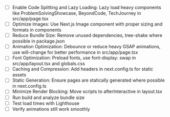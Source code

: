 - [ ] Enable Code Splitting and Lazy Loading: Lazy load heavy components like ProblemSolvingShowcase, BeyondCode, TechJourney in src/app/page.tsx
- [ ] Optimize Images: Use Next.js Image component with proper sizing and formats in components
- [ ] Reduce Bundle Size: Remove unused dependencies, tree-shake where possible in package.json
- [ ] Animation Optimization: Debounce or reduce heavy GSAP animations, use will-change for better performance in src/app/page.tsx
- [ ] Font Optimization: Preload fonts, use font-display: swap in src/app/layout.tsx and globals.css
- [ ] Caching and Compression: Add headers in next.config.ts for static assets
- [ ] Static Generation: Ensure pages are statically generated where possible in next.config.ts
- [ ] Minimize Render Blocking: Move scripts to afterInteractive in layout.tsx
- [ ] Run build and analyze bundle size
- [ ] Test load times with Lighthouse
- [ ] Verify animations still work smoothly
